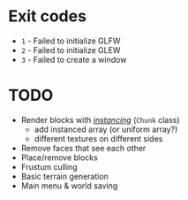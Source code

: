 # Exit codes

- `1` - Failed to initialize GLFW
- `2` - Failed to initialize GLEW
- `3` - Failed to create a window

# TODO

- Render blocks with [*instancing*](https://learnopengl.com/Advanced-OpenGL/Instancing) (`Chunk` class)
    - add instanced array (or uniform array?)
    - different textures on different sides
- Remove faces that see each other
- Place/remove blocks
- Frustum culling
- Basic terrain generation
- Main menu & world saving
